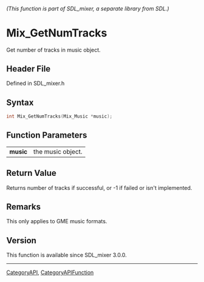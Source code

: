 ###### (This function is part of SDL_mixer, a separate library from SDL.)
# Mix_GetNumTracks

Get number of tracks in music object.

## Header File

Defined in SDL_mixer.h

## Syntax

```c
int Mix_GetNumTracks(Mix_Music *music);

```

## Function Parameters

|               |                   |
| ------------- | ----------------- |
| **music**     | the music object. |

## Return Value

Returns number of tracks if successful, or -1 if failed or isn't
implemented.

## Remarks

This only applies to GME music formats.

## Version

This function is available since SDL_mixer 3.0.0.

----
[CategoryAPI](CategoryAPI), [CategoryAPIFunction](CategoryAPIFunction)

